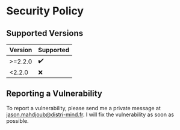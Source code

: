 # Security Policy

## Supported Versions

| Version | Supported          |
| ------- | ------------------ |
| >=2.2.0 | :heavy_check_mark: |
| <2.2.0  | :x:                |

## Reporting a Vulnerability

To report a vulnerability, please send me a private message at jason.mahdjoub@distri-mind.fr. I will fix the vulnerability as soon as possible.



